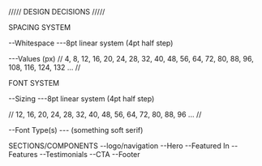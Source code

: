 ///// DESIGN DECISIONS /////

SPACING SYSTEM

--Whitespace
---8pt linear system (4pt half step)

---Values (px)
// 4, 8, 12, 16, 20, 24, 28, 32, 40, 48, 56, 64, 72, 80, 88, 96, 108, 116, 124, 132 ... //

FONT SYSTEM

--Sizing
---8pt linear system (4pt half step)

// 12, 16, 20, 24, 28, 32, 40, 48, 56, 64, 72, 80, 88, 96 ... //

--Font Type(s)
--- (something soft serif)

SECTIONS/COMPONENTS
--logo/navigation
--Hero
--Featured In
--Features
--Testimonials
--CTA
--Footer
